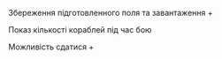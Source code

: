 Збереження підготовленного поля та завантаження +

Показ кількості кораблей під час бою 

Можливість сдатися + 